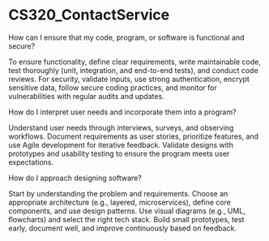 # CS320_ContactService

How can I ensure that my code, program, or software is functional and secure?

To ensure functionality, define clear requirements, write maintainable code, test thoroughly (unit, integration, and end-to-end tests), and conduct code reviews. For security, validate inputs, use strong authentication, encrypt sensitive data, follow secure coding practices, and monitor for vulnerabilities with regular audits and updates.


How do I interpret user needs and incorporate them into a program?

Understand user needs through interviews, surveys, and observing workflows. Document requirements as user stories, prioritize features, and use Agile development for iterative feedback. Validate designs with prototypes and usability testing to ensure the program meets user expectations.


How do I approach designing software?

Start by understanding the problem and requirements. Choose an appropriate architecture (e.g., layered, microservices), define core components, and use design patterns. Use visual diagrams (e.g., UML, flowcharts) and select the right tech stack. Build small prototypes, test early, document well, and improve continuously based on feedback.
